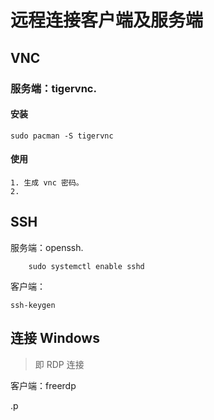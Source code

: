 # 远程连接客户端及服务端

## VNC

### 服务端：tigervnc.

#### 安装
	sudo pacman -S tigervnc


#### 使用
	1. 生成 vnc 密码。
	2.
## SSH

服务端：openssh.

```
	sudo systemctl enable sshd
```

客户端：

```
ssh-keygen
```

## 连接 Windows

> 即 RDP 连接

客户端：freerdp


.p
